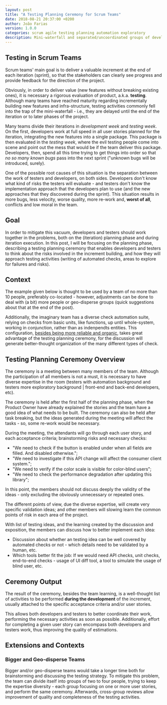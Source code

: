 ```yaml
---
layout: post
title: "A Testing Planning Ceremony for Scrum Teams"
date: 2018-08-21 20:37:00 +0200
author: João Farias
version: 1.0.0
categories: scrum agile testing planning automation exploratory
description: Mini-waterfall and separated/uncoordinated groups of developers and testers is a common problem. In this post, I will describe a simple planning ceremony to better integrate team members in testing activities.
---
```


## Testing in Scrum Teams

Scrum teams' main goal is to deliver a valuable increment at the end of each iteration (sprint),
so that the stakeholders can clearly see progress and provide feedback for the direction of the project.

Obviously, in order to deliver value (new features without breaking existing ones), it is necessary
a rigorous evaluation of product, a.k.a. **testing**. Although many teams have reached maturity
regarding incrementally building new features and infra-structure, testing activities commonly
fell into the trap of the mini-waterfall - i.e., they are delayed until the end of the iteration
or to later phases of the project.

Many teams divide their iterations in _development week_ and _testing week_. On the first, developers work at full speed in all user stories planned for the iteration, integrating the new features into a single package. This package is then evaluated in the _testing week_, where the evil testing people come into scene and point
out the mess that would be if the team deliver this package. Developers, then, spend all this time trying to
get things into order so that _no so many known bugs_ pass into the next sprint ("unknown bugs
will be introduced, surely).

One of the possible root causes of this situation is the separation between the work of testers and
developers, on both sides. Developers don't know what kind of risks the testers will evaluate - and
testers don't know the implementation approach that the developers plan to use (and the new approaches
that they discovered during the sprint). This situation results in more bugs, less velocity, worse quality, more re-work and, **worst of all**, conflicts and low moral in the team.

## Goal

In order to mitigate this vacuum, developers and testers should work together in the problems, both
on the (iteration) planning phase and during iteration execution. In this post, I will be focusing
on the planning phase, describing a testing planning ceremony that enables developers and testers
to think about the risks involved in the increment building, and how they will approach testing
activities (writing of automated checks, areas to explore for failures and risks).

## Context

The example given below is thought to be used by a team of no more than 10 people, preferably
co-located - however, adjustments can be done to deal with (a bit) more people or geo-disperse
groups (quick suggestions about that at the end of the post).

Additionally, the imaginary team has a diverse check automation suite, relying on checks from basic
units, like functions, up until whole-system, working in conjunction, rather than as indenpendts entities.
This configuration, [besides being more reliable and organic](http://thatsabug.com/2018/08/08/testing_ember_application_first_steps.html), takes
great advantage of the testing planning ceremony, for the discussion will generate better-thought
organization of the many different types of check.

## Testing Planning Ceremony Overview

The ceremony is a meeting between many members of the team. Although the participation of
all members is not a must, it is necessary to have diverse expertise in the room (testers with
automation background and testers more exploratory background | front-end and back-end developers, etc).

The ceremony is held after the first half of the planning phase, when the Product Owner have already
explained the stories and the team have a good idea of what needs to be built. The ceremony can
also be held after task breaking, but the ideas generated during the meeting will affect the tasks -
so, some re-work would be necessary.

During the meeting, the attendants will go through each user story, and each acceptance criteria;
brainstorming risks and necessary checks:

- "We need to check if the button is enabled under when all fields are filled. And disabled otherwise.";
- "We need to investigate if this API change will affect the consumer client system.";
- "We need to verify if the color scale is visible for color-blind users";
- "We need to check the performance degradation after updating this library";

In this point, the members should not discuss deeply the validity of the ideas - only excluding
the obviously unnecessary or repeated ones.

The different points of view, due the diverse expertise, will create very specific validation ideas;
and other members will slowing learn the common points of risk in each area of the project.

With list of testing ideas, and the learning created by the discussion and exposition, the members can
discuss how to better implement each idea:

- Discussion about whether an testing idea can be well covered by automated checks or not - which details need to be validated by a human, etc.
- Which tools better fit the job: If we would need API checks, unit checks, end-to-end checks - usage of UI diff tool, a tool to simulate the usage of blind user, etc.

## Ceremony Output

The result of the ceremony, besides the team learning, is a well-thought list of activities to be performed
**during the development** of the increment, usually attached to the specific acceptance criteria and/or user
stories.

This allows both developers and testers to better coordinate their work, performing the necessary activities
as soon as possible. Additionally, effort for completing a given user story can encompass both developers and
testers work, thus improving the quality of estimations.

## Extensions and Contexts

### Bigger and Geo-disperse Teams

Bigger and/or geo-disperse teams would take a longer time both for brainstorming and discussing the testing strategy. To mitigate this problem, the team can divide itself into groups of two to four people, trying to keep the expertise diversity - each group focusing on one or more user stories, and perform the same ceremony. Afterwards, cross-group reviews allow improvement of quality and completeness of the testing activities.
